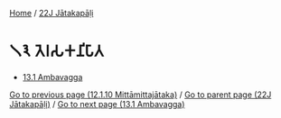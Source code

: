 
[Home](/) / [22J Jātakapāḷi](/tipitaka/22J.md)

# 𑁧𑁩 𑀢𑁂𑀭𑀲𑀓𑀦𑀺𑀧𑀸𑀢

* [13.1 Ambavagga](/tipitaka/22J/13/13.1.md)

[Go to previous page (12.1.10 Mittāmittajātaka)](/tipitaka/22J/12/12.1/12.1.10.md) / [Go to parent page (22J Jātakapāḷi)](/tipitaka/22J/0.md) / [Go to next page (13.1 Ambavagga)](/tipitaka/22J/13/13.1.md)


